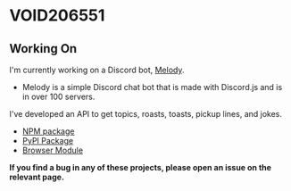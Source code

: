 # VOID206551

## Working On
I'm currently working on a Discord bot, [Melody](https://melody.void206551.dev). 
 * Melody is a simple Discord chat bot that is made with Discord.js and is in over 100 servers.
 
 I've developed an API to get topics, roasts, toasts, pickup lines, and jokes. 
 * [NPM package](https://void206551.dev/projects/fun-responses)
 * [PyPI Package](https://pypi.org/project/fun-responses/)
 * [Browser Module](https://github.com/void206551/fun-responses-browser)
 

**If you find a bug in any of these projects, please open an issue on the relevant page.**
